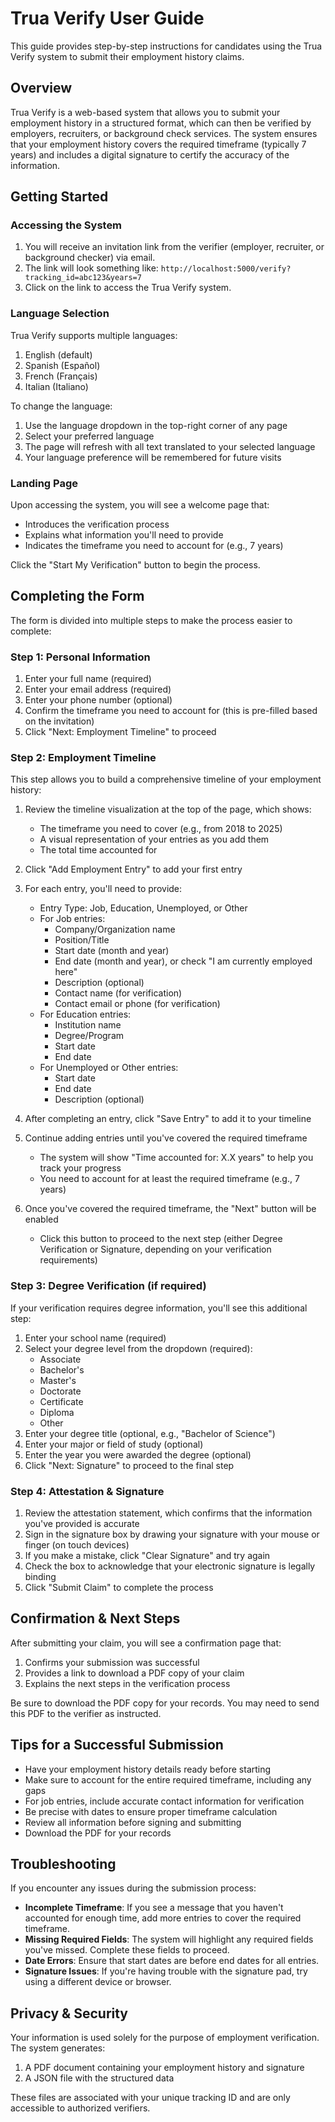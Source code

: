 # Trua Verify User Guide

This guide provides step-by-step instructions for candidates using the Trua Verify system to submit their employment history claims.

## Overview

Trua Verify is a web-based system that allows you to submit your employment history in a structured format, which can then be verified by employers, recruiters, or background check services. The system ensures that your employment history covers the required timeframe (typically 7 years) and includes a digital signature to certify the accuracy of the information.

## Getting Started

### Accessing the System

1. You will receive an invitation link from the verifier (employer, recruiter, or background checker) via email.
2. The link will look something like: `http://localhost:5000/verify?tracking_id=abc123&years=7`
3. Click on the link to access the Trua Verify system.

### Language Selection

Trua Verify supports multiple languages:
1. English (default)
2. Spanish (Español)
3. French (Français)
4. Italian (Italiano)

To change the language:
1. Use the language dropdown in the top-right corner of any page
2. Select your preferred language
3. The page will refresh with all text translated to your selected language
4. Your language preference will be remembered for future visits

### Landing Page

Upon accessing the system, you will see a welcome page that:
- Introduces the verification process
- Explains what information you'll need to provide
- Indicates the timeframe you need to account for (e.g., 7 years)

Click the "Start My Verification" button to begin the process.

## Completing the Form

The form is divided into multiple steps to make the process easier to complete:

### Step 1: Personal Information

1. Enter your full name (required)
2. Enter your email address (required)
3. Enter your phone number (optional)
4. Confirm the timeframe you need to account for (this is pre-filled based on the invitation)
5. Click "Next: Employment Timeline" to proceed

### Step 2: Employment Timeline

This step allows you to build a comprehensive timeline of your employment history:

1. Review the timeline visualization at the top of the page, which shows:
   - The timeframe you need to cover (e.g., from 2018 to 2025)
   - A visual representation of your entries as you add them
   - The total time accounted for

2. Click "Add Employment Entry" to add your first entry

3. For each entry, you'll need to provide:
   - Entry Type: Job, Education, Unemployed, or Other
   - For Job entries:
     - Company/Organization name
     - Position/Title
     - Start date (month and year)
     - End date (month and year), or check "I am currently employed here"
     - Description (optional)
     - Contact name (for verification)
     - Contact email or phone (for verification)
   - For Education entries:
     - Institution name
     - Degree/Program
     - Start date
     - End date
   - For Unemployed or Other entries:
     - Start date
     - End date
     - Description (optional)

4. After completing an entry, click "Save Entry" to add it to your timeline

5. Continue adding entries until you've covered the required timeframe
   - The system will show "Time accounted for: X.X years" to help you track your progress
   - You need to account for at least the required timeframe (e.g., 7 years)

6. Once you've covered the required timeframe, the "Next" button will be enabled
   - Click this button to proceed to the next step (either Degree Verification or Signature, depending on your verification requirements)

### Step 3: Degree Verification (if required)

If your verification requires degree information, you'll see this additional step:

1. Enter your school name (required)
2. Select your degree level from the dropdown (required):
   - Associate
   - Bachelor's
   - Master's
   - Doctorate
   - Certificate
   - Diploma
   - Other
3. Enter your degree title (optional, e.g., "Bachelor of Science")
4. Enter your major or field of study (optional)
5. Enter the year you were awarded the degree (optional)
6. Click "Next: Signature" to proceed to the final step

### Step 4: Attestation & Signature

1. Review the attestation statement, which confirms that the information you've provided is accurate
2. Sign in the signature box by drawing your signature with your mouse or finger (on touch devices)
3. If you make a mistake, click "Clear Signature" and try again
4. Check the box to acknowledge that your electronic signature is legally binding
5. Click "Submit Claim" to complete the process

## Confirmation & Next Steps

After submitting your claim, you will see a confirmation page that:
1. Confirms your submission was successful
2. Provides a link to download a PDF copy of your claim
3. Explains the next steps in the verification process

Be sure to download the PDF copy for your records. You may need to send this PDF to the verifier as instructed.

## Tips for a Successful Submission

- Have your employment history details ready before starting
- Make sure to account for the entire required timeframe, including any gaps
- For job entries, include accurate contact information for verification
- Be precise with dates to ensure proper timeframe calculation
- Review all information before signing and submitting
- Download the PDF for your records

## Troubleshooting

If you encounter any issues during the submission process:

- **Incomplete Timeframe**: If you see a message that you haven't accounted for enough time, add more entries to cover the required timeframe.
- **Missing Required Fields**: The system will highlight any required fields you've missed. Complete these fields to proceed.
- **Date Errors**: Ensure that start dates are before end dates for all entries.
- **Signature Issues**: If you're having trouble with the signature pad, try using a different device or browser.

## Privacy & Security

Your information is used solely for the purpose of employment verification. The system generates:
1. A PDF document containing your employment history and signature
2. A JSON file with the structured data

These files are associated with your unique tracking ID and are only accessible to authorized verifiers.
